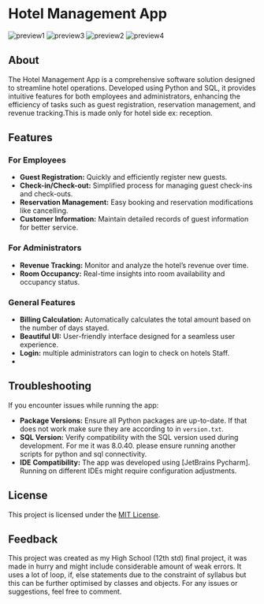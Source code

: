 # Hotel Management App
![preview1](https://github.com/user-attachments/assets/fd918f80-71ca-48c6-8e09-508d4678b852)
![preview3](https://github.com/user-attachments/assets/07fd0e8a-3dec-41e3-9ef4-c053511764c2)
![preview2](https://github.com/user-attachments/assets/16780b98-2ee5-401f-92df-01efd2f30c23)
![preview4](https://github.com/user-attachments/assets/706eec58-0ed6-4dc8-8867-c8c8a3eb4c1e)


## About
The Hotel Management App is a comprehensive software solution designed to streamline hotel operations. Developed using Python and SQL, it provides intuitive features for both employees and administrators, enhancing the efficiency of tasks such as guest registration, reservation management, and revenue tracking.This is made only for hotel side ex: reception.

## Features
### For Employees
- **Guest Registration:** Quickly and efficiently register new guests.
- **Check-in/Check-out:** Simplified process for managing guest check-ins and check-outs.
- **Reservation Management:** Easy booking and reservation modifications like cancelling.
- **Customer Information:** Maintain detailed records of guest information for better service.

### For Administrators
- **Revenue Tracking:** Monitor and analyze the hotel’s revenue over time.
- **Room Occupancy:** Real-time insights into room availability and occupancy status.

### General Features
- **Billing Calculation:** Automatically calculates the total amount based on the number of days stayed.
- **Beautiful UI:** User-friendly interface designed for a seamless user experience.
- **Login:** multiple administrators can login to check on hotels Staff.
- 

## Troubleshooting
If you encounter issues while running the app:
- **Package Versions:** Ensure all Python packages are up-to-date. If that does not work make sure they are according to in `version.txt`.
- **SQL Version:** Verify compatibility with the SQL version used during development. For me it was 8.0.40. please ensure running another scripts for python and sql connectivity.
- **IDE Compatibility:** The app was developed using [JetBrains Pycharm]. Running on different IDEs might require configuration adjustments.


## License
This project is licensed under the [MIT License](LICENSE).

## Feedback
This project was created as my High School (12th std) final project, it was made in hurry and might include considerable amount of weak errors. It uses a lot of loop, if, else statements due to the constraint of syllabus but this can be further optimised by classes and objects. For any issues or suggestions, feel free to comment. 

